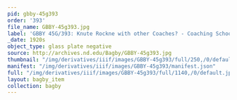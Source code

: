 ```yaml
---
pid: gbby-45g393
order: '393'
file_name: GBBY-45g393.jpg
label: 'GBBY 45G/393: Knute Rockne with other Coaches? - Coaching School? - c1920s'
_date: 1920s
object_type: glass plate negative
source: http://archives.nd.edu/Bagby/GBBY-45g393.jpg
thumbnail: "/img/derivatives/iiif/images/GBBY-45g393/full/250,/0/default.jpg"
manifest: "/img/derivatives/iiif/images/GBBY-45g393/manifest.json"
full: "/img/derivatives/iiif/images/GBBY-45g393/full/1140,/0/default.jpg"
layout: bagby_item
collection: bagby
---
```

